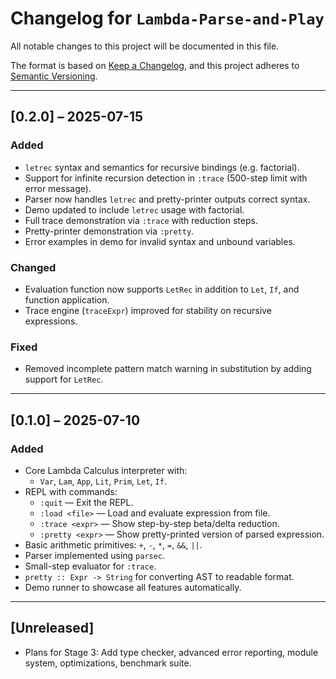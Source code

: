 # Changelog for `Lambda-Parse-and-Play`

All notable changes to this project will be documented in this file.

The format is based on [Keep a Changelog](https://keepachangelog.com/en/1.1.0/),
and this project adheres to [Semantic Versioning](https://semver.org/spec/v2.0.0.html).

---

## [0.2.0] – 2025-07-15

### Added
- `letrec` syntax and semantics for recursive bindings (e.g. factorial).
- Support for infinite recursion detection in `:trace` (500-step limit with error message).
- Parser now handles `letrec` and pretty-printer outputs correct syntax.
- Demo updated to include `letrec` usage with factorial.
- Full trace demonstration via `:trace` with reduction steps.
- Pretty-printer demonstration via `:pretty`.
- Error examples in demo for invalid syntax and unbound variables.

### Changed
- Evaluation function now supports `LetRec` in addition to `Let`, `If`, and function application.
- Trace engine (`traceExpr`) improved for stability on recursive expressions.

### Fixed
- Removed incomplete pattern match warning in substitution by adding support for `LetRec`.

---

## [0.1.0] – 2025-07-10

### Added
- Core Lambda Calculus interpreter with:
  - `Var`, `Lam`, `App`, `Lit`, `Prim`, `Let`, `If`.
- REPL with commands:
  - `:quit` — Exit the REPL.
  - `:load <file>` — Load and evaluate expression from file.
  - `:trace <expr>` — Show step-by-step beta/delta reduction.
  - `:pretty <expr>` — Show pretty-printed version of parsed expression.
- Basic arithmetic primitives: `+`, `-`, `*`, `=`, `&&`, `||`.
- Parser implemented using `parsec`.
- Small-step evaluator for `:trace`.
- `pretty :: Expr -> String` for converting AST to readable format.
- Demo runner to showcase all features automatically.

---

## [Unreleased]

- Plans for Stage 3: Add type checker, advanced error reporting, module system, optimizations, benchmark suite.
